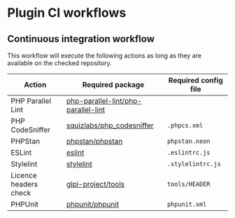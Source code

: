# Plugin CI workflows

## Continuous integration workflow

This workflow will execute the following actions as long as they are available on the checked repository.

| Action | Required package | Required config file |
| -------- | -------- | -------- |
| PHP Parallel Lint | [php-parallel-lint/php-parallel-lint](https://packagist.org/packages/php-parallel-lint/php-parallel-lint) | |
| PHP CodeSniffer | [squizlabs/php_codesniffer](https://packagist.org/packages/squizlabs/php_codesniffer) | `.phpcs.xml` |
| PHPStan | [phpstan/phpstan](https://packagist.org/packages/phpstan/phpstan) | `phpstan.neon` |
| ESLint | [eslint](https://www.npmjs.com/package/eslint) | `.eslintrc.js` |
| Stylelint | [stylelint](https://www.npmjs.com/package/stylelint) | `.stylelintrc.js` |
| Licence headers check | [glpi-project/tools](https://packagist.org/packages/glpi-project/tools) | `tools/HEADER` |
| PHPUnit | [phpunit/phpunit](https://packagist.org/packages/phpunit/phpunit) | `phpunit.xml` |
